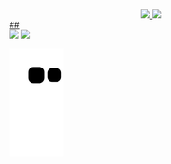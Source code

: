 <div align="center">
  <a href="https://github.com/AndrieBalbino">
  <img height="180em" src="https://github-readme-stats.vercel.app/api?username=AndrieBalbino&show_icons=true&theme=dracula&include_all_commits=true&count_private=true"/>
  <img height="180em" src="https://github-readme-stats.vercel.app/api/top-langs/?username=AndrieBalbino&layout=compact&langs_count=7&theme=dracula"/>
</div>
  ##
<div> 
  <a href = "mailto:andriebalbino@gmail.com"><img src="https://img.shields.io/badge/-Gmail-%23333?style=for-the-badge&logo=gmail&logoColor=white" target="_blank"></a>
  <a href="https://www.linkedin.com/in/andriê-anderson-61a1b84b" target="_blank"><img src="https://img.shields.io/badge/-LinkedIn-%230077B5?style=for-the-badge&logo=linkedin&logoColor=white" target="_blank"></a> 
 
  ![Snake animation](https://github.com/rafaballerini/rafaballerini/blob/output/github-contribution-grid-snake.svg)
 
</div>
